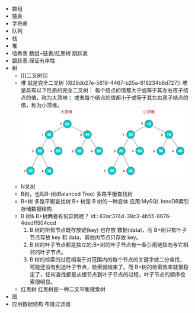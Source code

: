 - 数组
- 链表
- 字符串
- 队列
- 栈
- 堆
- 哈希表
  数组+链表/红黑树
  跳跃表
- 跳跃表:保证有序性
- 树
	- [[[二叉树]]]
	- 堆
	  就是完全二叉树 ((629db27e-5618-4467-b25a-616234b6d727))
	  堆是具有以下性质的完全二叉树：
	  每个结点的值都大于或等于其左右孩子结点的值，称为大顶堆；
	  或者每个结点的值都小于或等于其左右孩子结点的值，称为小顶堆。
	  ![堆.png](../assets/image_1654591467680_0.png)
	- N叉树
	- B树，也叫B-树(Balanced Tree)
	  多路平衡查找树
	- B+树
	  多路平衡查找树
	  B+ 树是 B 树的一种变体
	  应用:MySQL InnoDB索引存储数据结构
	- B 树& B+树两者有何异同呢？
	  id:: 62ac3744-38c3-4b55-8676-4dedff504ccd
	  1. B 树的所有节点既存放键(key) 也存放 数据(data)，而 B+树只有叶子节点存放 key 和 data，其他内节点只存放 key。
	  2. B 树的叶子节点都是独立的;B+树的叶子节点有一条引用链指向与它相邻的叶子节点。
	  3. B 树的检索的过程相当于对范围内的每个节点的关键字做二分查找，可能还没有到达叶子节点，检索就结束了。而 B+树的检索效率就很稳定了，任何查找都是从根节点到叶子节点的过程，叶子节点的顺序检索很明显。
	- 红黑树
	  红黑树是一种二叉平衡搜索树
- 图
- 应用数据结构
  布隆过滤器